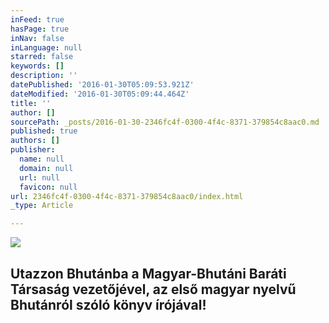 ```yaml
---
inFeed: true
hasPage: true
inNav: false
inLanguage: null
starred: false
keywords: []
description: ''
datePublished: '2016-01-30T05:09:53.921Z'
dateModified: '2016-01-30T05:09:44.464Z'
title: ''
author: []
sourcePath: _posts/2016-01-30-2346fc4f-0300-4f4c-8371-379854c8aac0.md
published: true
authors: []
publisher:
  name: null
  domain: null
  url: null
  favicon: null
url: 2346fc4f-0300-4f4c-8371-379854c8aac0/index.html
_type: Article

---
```

![](https://s3-us-west-2.amazonaws.com/the-grid-img/p/b8ec89ee7d804608f420592653975fd414d2f8cb.jpg)

## Utazzon Bhutánba a Magyar-Bhutáni Baráti Társaság vezetőjével,  az első magyar nyelvű Bhutánról szóló könyv írójával!